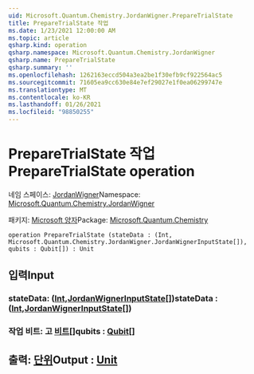 ```yaml
---
uid: Microsoft.Quantum.Chemistry.JordanWigner.PrepareTrialState
title: PrepareTrialState 작업
ms.date: 1/23/2021 12:00:00 AM
ms.topic: article
qsharp.kind: operation
qsharp.namespace: Microsoft.Quantum.Chemistry.JordanWigner
qsharp.name: PrepareTrialState
qsharp.summary: ''
ms.openlocfilehash: 1262163eccd504a3ea2be1f30efb9cf922564ac5
ms.sourcegitcommit: 71605ea9cc630e84e7ef29027e1f0ea06299747e
ms.translationtype: MT
ms.contentlocale: ko-KR
ms.lasthandoff: 01/26/2021
ms.locfileid: "98850255"
---
```

# <a name="preparetrialstate-operation"></a><span data-ttu-id="d797b-102">PrepareTrialState 작업</span><span class="sxs-lookup"><span data-stu-id="d797b-102">PrepareTrialState operation</span></span>

<span data-ttu-id="d797b-103">네임 스페이스: [JordanWigner](xref:Microsoft.Quantum.Chemistry.JordanWigner)</span><span class="sxs-lookup"><span data-stu-id="d797b-103">Namespace: [Microsoft.Quantum.Chemistry.JordanWigner](xref:Microsoft.Quantum.Chemistry.JordanWigner)</span></span>

<span data-ttu-id="d797b-104">패키지: [Microsoft 양자](https://nuget.org/packages/Microsoft.Quantum.Chemistry)</span><span class="sxs-lookup"><span data-stu-id="d797b-104">Package: [Microsoft.Quantum.Chemistry](https://nuget.org/packages/Microsoft.Quantum.Chemistry)</span></span>




```qsharp
operation PrepareTrialState (stateData : (Int, Microsoft.Quantum.Chemistry.JordanWigner.JordanWignerInputState[]), qubits : Qubit[]) : Unit
```


## <a name="input"></a><span data-ttu-id="d797b-105">입력</span><span class="sxs-lookup"><span data-stu-id="d797b-105">Input</span></span>

### <a name="statedata--intjordanwignerinputstate"></a><span data-ttu-id="d797b-106">stateData: ([Int](xref:microsoft.quantum.lang-ref.int),[JordanWignerInputState](xref:Microsoft.Quantum.Chemistry.JordanWigner.JordanWignerInputState)[])</span><span class="sxs-lookup"><span data-stu-id="d797b-106">stateData : ([Int](xref:microsoft.quantum.lang-ref.int),[JordanWignerInputState](xref:Microsoft.Quantum.Chemistry.JordanWigner.JordanWignerInputState)[])</span></span>




### <a name="qubits--qubit"></a><span data-ttu-id="d797b-107">작업 비트: 고 [비트](xref:microsoft.quantum.lang-ref.qubit)[]</span><span class="sxs-lookup"><span data-stu-id="d797b-107">qubits : [Qubit](xref:microsoft.quantum.lang-ref.qubit)[]</span></span>





## <a name="output--unit"></a><span data-ttu-id="d797b-108">출력: [단위](xref:microsoft.quantum.lang-ref.unit)</span><span class="sxs-lookup"><span data-stu-id="d797b-108">Output : [Unit](xref:microsoft.quantum.lang-ref.unit)</span></span>

